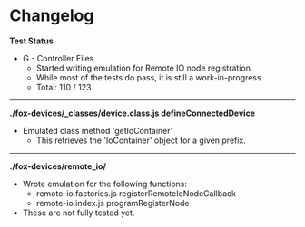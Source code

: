 # Changelog

**Test Status**
* G - Controller Files
	* Started writing emulation for Remote IO node registration.
	* While most of the tests do pass, it is still a work-in-progress.
	* Total: 110 / 123

---

**./fox-devices/_classes/device.class.js defineConnectedDevice**
* Emulated class method 'getIoContainer'
	* This retrieves the 'IoContainer' object for a given prefix.


---

**./fox-devices/remote_io/**
* Wrote emulation for the following functions:
	* remote-io.factories.js registerRemoteIoNodeCallback
	* remote-io.index.js programRegisterNode
* These are not fully tested yet.
